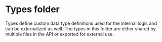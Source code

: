 # Types folder

Types define custom data type definitions used for the internal logic and can be externalized as well. The types in this folder are either shared by multiple files in the API or exported for external use.